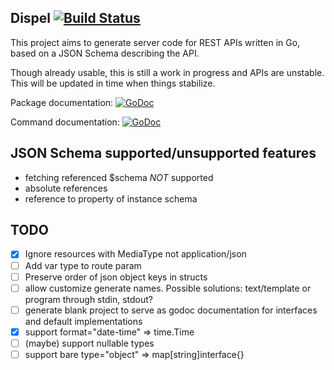 ## Dispel [![Build Status](https://travis-ci.org/vincent-petithory/dispel.svg?branch=master)](https://travis-ci.org/vincent-petithory/dispel)

This project aims to generate server code for REST APIs written in Go, based on a JSON Schema describing the API.

Though already usable, this is still a work in progress and APIs are unstable.
This will be updated in time when things stabilize.

Package documentation: [![GoDoc](https://godoc.org/github.com/vincent-petithory/dispel?status.png)](https://godoc.org/github.com/vincent-petithory/dispel)

Command documentation: [![GoDoc](https://godoc.org/github.com/vincent-petithory/dispel/cmd/dispel?status.png)](https://godoc.org/github.com/vincent-petithory/dispel/cmd/dispel)

## JSON Schema supported/unsupported features

* fetching referenced $schema _NOT_ supported
* absolute references
* reference to property of instance schema

## TODO

 * [x] Ignore resources with MediaType not application/json
 * [ ] Add var type to route param
 * [ ] Preserve order of json object keys in structs
 * [ ] allow customize generate names. Possible solutions: text/template or program through stdin, stdout?
 * [ ] generate blank project to serve as godoc documentation for interfaces and default implementations
 * [x] support format="date-time" => time.Time
 * [ ] (maybe) support nullable types
 * [ ] support bare type="object" => map[string]interface{}
